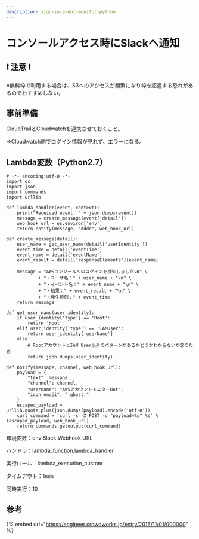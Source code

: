 ```yaml
---
description: sign-in-event-monitor-python
---
```


# コンソールアクセス時にSlackへ通知

## ❗ 注意 ❗ 

※無料枠で利用する場合は、S3へのアクセスが頻繁になり枠を超過する恐れがあるのでおすすめしない。

## 事前準備

CloudTrailとCloudwatchを連携させておくこと。

→Cloudwatch側でログイン情報が見れず、エラーになる。

## Lambda変数（Python2.7）

```text
# -*- encoding:utf-8 -*-
import os
import json
import commands
import urllib

def lambda_handler(event, context):
    print("Received event: " + json.dumps(event))
    message = create_message(event['detail'])
    web_hook_url = os.environ['env']
    return notify(message, "dddd", web_hook_url)

def create_message(detail):
    user_name = get_user_name(detail['userIdentity'])
    event_time = detail['eventTime']
    event_name = detail['eventName']
    event_result = detail['responseElements'][event_name]

    message = "AWSコンソールへのログインを検知しました\n" \
            + "・ユーザ名：" + user_name + "\n" \
            + "・イベント名：" + event_name + "\n" \
            + "・結果：" + event_result + "\n" \
            + "・発生時刻：" + event_time
    return message

def get_user_name(user_identity):
    if user_identity['type'] == 'Root':
        return 'root'
    elif user_identity['type'] == 'IAMUser':
        return user_identity['userName']
    else:
        # RootアカウントとIAM User以外のパターンがあるかどうかわからないが念のため
        return json.dumps(user_identity)

def notify(message, channel, web_hook_url):
    payload = {
        "text": message,
        "channel": channel,
        "username": "AWSアカウントモニターBot",
        "icon_emoji": ":ghost:"
    }
    escaped_payload = urllib.quote_plus(json.dumps(payload).encode('utf-8'))
    curl_command = 'curl -s -X POST -d "payload=%s" %s' % (escaped_payload, web_hook_url)
    return commands.getoutput(curl_command)

```

環境変数：env:Slack Webhook URL

ハンドラ：lambda\_function.lambda\_handler

実行ロール：lambda\_execution\_custom

タイムアウト：1min

同時実行：10

## 参考

{% embed url="https://engineer.crowdworks.jp/entry/2016/11/01/000000" %}





